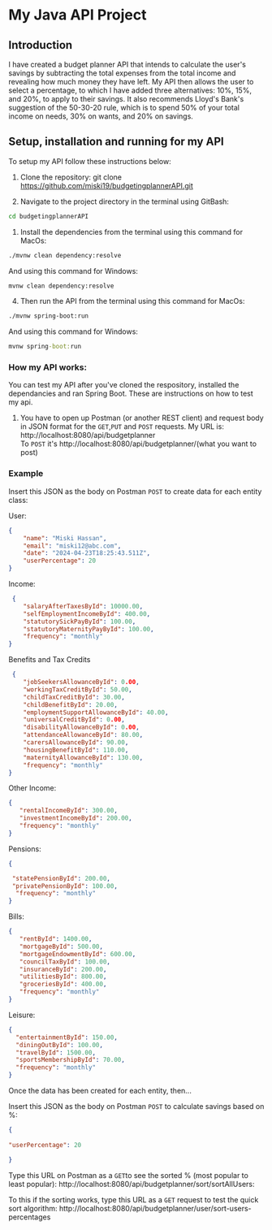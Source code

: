 # **My Java API Project**

## **Introduction**
I have created a budget planner API that intends to calculate the user's savings by subtracting the total expenses from the total income and revealing how much money they have left. My API then allows the user to select a percentage, to which I have added three alternatives: 10%, 15%, and 20%, to apply to their savings. It also recommends Lloyd's Bank's suggestion of the 50-30-20 rule, which is to spend 50% of your total income on needs, 30% on wants, and 20% on savings.


## Setup, installation and running for my API
To setup my API follow these instructions below:
1. Clone the repository: git clone https://github.com/miski19/budgetingplannerAPI.git

1. Navigate to the project directory in the terminal using GitBash: 
```sh
cd budgetingplannerAPI
```
1. Install the dependencies from the terminal using this command for MacOs:

```sh
./mvnw clean dependency:resolve
```
And using this command for Windows:
```cmd
mvnw clean dependency:resolve
```
4. Then run the API from the terminal using this command for MacOs:
```sh
./mvnw spring-boot:run
```
And using this command for Windows: 
```cmd
mvnw spring-boot:run
```
### **How my API works:**
You can test my API after you've cloned the respository, installed the dependancies and ran Spring Boot. These are instructions on how to test my api.
1. You have to open up Postman (or another REST client) and request body in JSON format for the `GET`,`PUT` and `POST` requests. 
My URL is: http://localhost:8080/api/budgetplanner                                              
To `POST` it's http://localhost:8080/api/budgetplanner/(what you want to post) 

### Example
Insert this JSON as the body on Postman `POST` to create data for each entity class: 

User:
```json
{
    "name": "Miski Hassan",
    "email": "miski12@abc.com",
    "date": "2024-04-23T18:25:43.511Z",
    "userPercentage": 20
}
```
Income: 

```json
 {
    "salaryAfterTaxesById": 10000.00,
    "selfEmploymentIncomeById": 400.00,
    "statutorySickPayById": 100.00,
    "statutoryMaternityPayById": 100.00,
    "frequency": "monthly"
}
```
Benefits and Tax Credits
```JSON 
 {
    "jobSeekersAllowanceById": 0.00,
    "workingTaxCreditById": 50.00,
    "childTaxCreditById": 30.00,
    "childBenefitById": 20.00,
    "employmentSupportAllowanceById": 40.00,
    "universalCreditById": 0.00,
    "disabilityAllowanceById": 0.00,
    "attendanceAllowanceById": 80.00,
    "carersAllowanceById": 90.00,
    "housingBenefitById": 110.00,
    "maternityAllowanceById": 130.00,
    "frequency": "monthly"
}
 ```
 Other Income:
```JSON 
{
   "rentalIncomeById": 300.00,
   "investmentIncomeById": 200.00,
   "frequency": "monthly"
}
```  
Pensions:
```JSON 
{

 "statePensionById": 200.00,
 "privatePensionById": 100.00,
  "frequency": "monthly"
}
 ```   

Bills:
```JSON 
{
   "rentById": 1400.00,
   "mortgageById": 500.00,
   "mortgageEndowmentById": 600.00,
   "councilTaxById": 100.00,
   "insuranceById": 200.00,
   "utilitiesById": 800.00,
   "groceriesById": 400.00,
   "frequency": "monthly" 
}
 ```

Leisure:
```JSON 
{
  "entertainmentById": 150.00,
  "diningOutById": 100.00,
  "travelById": 1500.00,
  "sportsMembershipById": 70.00,
  "frequency": "monthly"  
}

```
   
Once the data has been created for each entity, then...



Insert this JSON as the body on Postman `POST` to calculate savings based on %:
```json
{
   
"userPercentage": 20

}

```
 Type this URL on Postman as a `GET`to see the sorted % (most popular to least popular):
  http://localhost:8080/api/budgetplanner/sort/sortAllUsers: 


To this if the sorting works, type this URL as a `GET` request to test the quick sort algorithm: http://localhost:8080/api/budgetplanner/user/sort-users-percentages






    





